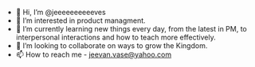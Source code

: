 - 👋 Hi, I’m @jeeeeeeeeeeves
- 👀 I’m interested in product managment. 
- 🌱 I’m currently learning new things every day, from the latest in PM, to interpersonal interactions and how to teach more effectively. 
- 💞️ I’m looking to collaborate on ways to grow the Kingdom. 
- 📫 How to reach me - jeevan.vase@yahoo.com

<!---
jeeeeeeeeeeves/jeeeeeeeeeeves is a ✨ special ✨ repository because its `README.md` (this file) appears on your GitHub profile.
You can click the Preview link to take a look at your changes.
--->
